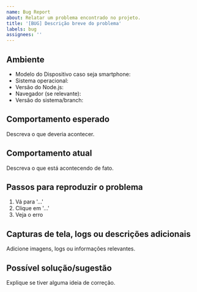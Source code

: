 ```yaml
---
name: Bug Report
about: Relatar um problema encontrado no projeto.
title: '[BUG] Descrição breve do problema'
labels: bug
assignees: ''
---
```


## Ambiente

-   Modelo do Dispositivo caso seja smartphone:
-   Sistema operacional:
-   Versão do Node.js:
-   Navegador (se relevante):
-   Versão do sistema/branch:

## Comportamento esperado

Descreva o que deveria acontecer.

## Comportamento atual

Descreva o que está acontecendo de fato.

## Passos para reproduzir o problema

1. Vá para '...'
2. Clique em '...'
3. Veja o erro

## Capturas de tela, logs ou descrições adicionais

Adicione imagens, logs ou informações relevantes.

## Possível solução/sugestão

Explique se tiver alguma ideia de correção.
